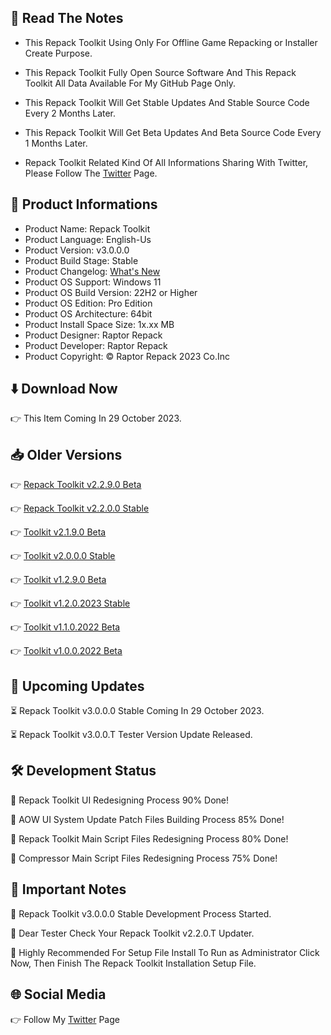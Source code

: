 📝 Read The Notes
-----------------

- This Repack Toolkit Using Only For Offline Game Repacking or Installer Create Purpose.

- This Repack Toolkit Fully Open Source Software And This Repack Toolkit All Data Available For My GitHub Page Only.

- This Repack Toolkit Will Get Stable Updates And Stable Source Code Every 2 Months Later.

- This Repack Toolkit Will Get Beta Updates And Beta Source Code Every 1 Months Later.

- Repack Toolkit Related Kind Of All Informations Sharing With Twitter, Please Follow The [Twitter](https://www.twitter.com/raptorrepack)
 Page.

🧾 Product Informations
-----------------------
- Product Name: Repack Toolkit
- Product Language: English-Us
- Product Version: v3.0.0.0
- Product Build Stage: Stable
- Product Changelog: [What's New](https://github.com/raptorrepack/RepackToolkit)
- Product OS Support: Windows 11
- Product OS Build Version: 22H2 or Higher
- Product OS Edition: Pro Edition
- Product OS Architecture: 64bit
- Product Install Space Size: 1x.xx MB
- Product Designer: Raptor Repack
- Product Developer: Raptor Repack
- Product Copyright: © Raptor Repack 2023 Co.Inc

⬇️ Download Now 
---------------
👉 This Item Coming In 29 October 2023.

📥 Older Versions
-----------------
👉 [Repack Toolkit v2.2.9.0 Beta](https://github.com/RaptorRepack/RepackToolkit/releases/tag/v2.2.9)

👉 [Repack Toolkit v2.2.0.0 Stable](https://github.com/RaptorRepack/RepackToolkit/releases/tag/v2.2.0)

👉 [Toolkit v2.1.9.0 Beta](https://github.com/RaptorRepack/RepackToolkit/releases/tag/v2.1.9)

👉 [Toolkit v2.0.0.0 Stable](https://github.com/RaptorRepack/RepackToolkit/releases/tag/v2.0.0)

👉 [Toolkit v1.2.9.0 Beta](https://github.com/RaptorRepack/RepackToolkit/releases/tag/v1.2.9)

👉 [Toolkit v1.2.0.2023 Stable](https://github.com/RaptorRepack/RepackToolkit/releases/tag/v1.2.0)

👉 [Toolkit v1.1.0.2022 Beta](https://github.com/RaptorRepack/RepackToolkit/releases/tag/v1.1.0)

👉 [Toolkit v1.0.0.2022 Beta](https://github.com/RaptorRepack/RepackToolkit/releases/tag/v1.0.0)

📢 Upcoming Updates 
-------------------
⏳ Repack Toolkit v3.0.0.0 Stable Coming In 29 October 2023.

⏳ Repack Toolkit v3.0.0.T Tester Version Update Released.

🛠️ Development Status
---------------------
🔴 Repack Toolkit UI Redesigning Process 90% Done!

🔴 AOW UI System Update Patch Files Building Process 85% Done!

🔴 Repack Toolkit Main Script Files Redesigning Process 80% Done!

🔴 Compressor Main Script Files Redesigning Process 75% Done!


📝 Important Notes
------------------
🔴 Repack Toolkit v3.0.0.0 Stable Development Process Started.

🔴 Dear Tester Check Your Repack Toolkit v2.2.0.T Updater.

🔴 Highly Recommended For Setup File Install To Run as Administrator Click Now, Then Finish The Repack Toolkit Installation Setup File.


🌐 Social Media
---------------
👉 Follow My [Twitter](https://www.twitter.com/raptorrepack) Page